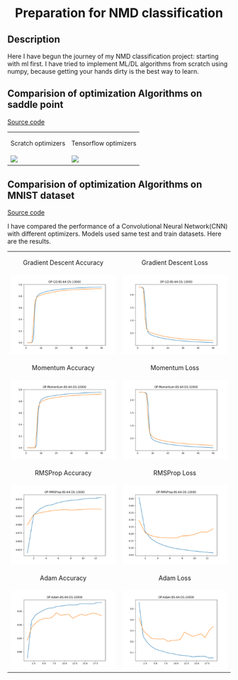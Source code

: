 <h1 align="center">Preparation for NMD classification</h1>

## Description
Here I have begun the journey of my NMD classification project: starting with ml first.
I have tried to implement ML/DL algorithms from scratch using numpy, because getting your hands dirty is the best way to learn.


## Comparision of optimization Algorithms on saddle point
[Source code](./src/misc/optimizer_comparision.py)

<table>
    <tr>
        <td><p align="center">Scratch optimizers</p></td>
        <td><p align="center">Tensorflow optimizers</p></td>
    </tr>
    <tr>
        <td><img width="350" src="temp/plot/nn/optimizers/optimizers_comparision_scratch.gif"></td>
        <td><img width="350" src="temp/plot/nn/optimizers/optimizers_comparision_scratch.gif"></td>
    </tr>
</table>

## Comparision of optimization Algorithms on MNIST dataset
[Source code](./src/dl/example.py)

I have compared the performance of a Convolutional Neural Network(CNN) with different optimizers.
Models used same test and train datasets. Here are the results.
​

<table>
    <tr>
        <td><p align="center">Gradient Descent Accuracy</p></td>
        <td><p align="center">Gradient Descent Loss</p></td>
    </tr>
    <tr>
        <td><img width="500" src="./temp/plot/nn/mnist/gd/accuracy.png" alt="Gradient Descent"></td>
        <td><img width="500" src="./temp/plot/nn/mnist/gd/loss.png" alt="Gradient Descent"></td>
    </tr>
    <tr>
        <td><p align="center">Momentum Accuracy</p></td>
        <td><p align="center">Momentum Loss</p></td>
    </tr>
    <tr>
        <td><img width="500" src="./temp/plot/nn/mnist/momentum/accuracy.png" alt="Momentum Optimizer"></td>
        <td><img width="500" src="./temp/plot/nn/mnist/momentum/loss.png" alt="Momentum Optimizer"></td>
    </tr>
    <tr>
        <td><p align="center">RMSProp Accuracy</p></td>
        <td><p align="center">RMSProp Loss</p></td>
    </tr>
    <tr>
        <td><img width="500" src="./temp/plot/nn/mnist/rmsprop/accuracy.png" alt="RMSProp Optimizer"></td>
        <td><img width="500" src="./temp/plot/nn/mnist/rmsprop/loss.png" alt="RMSProp Optimizer"></td>
    </tr>
    <tr>
        <td><p align="center">Adam Accuracy</p></td>
        <td><p align="center">Adam Loss</p></td>
    </tr>
    <tr>
        <td><img width="500" src="./temp/plot/nn/mnist/adam/accuracy.png" alt="Adam Optimizer"></td>
        <td><img width="500" src="./temp/plot/nn/mnist/adam/loss.png" alt="Adam Optimizer"></td>
    </tr>
</table>
